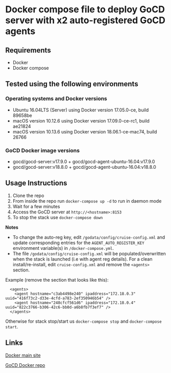 # Docker compose file to deploy GoCD server with x2 auto-registered GoCD agents

## Requirements
* Docker
* Docker compose

## Tested using the following environments
### Operating systems and Docker versions
* Ubuntu 16.04LTS (Server) using Docker version 17.05.0-ce, build 89658be
* macOS version 10.12.6 using Docker version 17.09.0-ce-rc1, build ae21824
* macOS version 10.13.6 using Docker version 18.06.1-ce-mac74, build 26766
### GoCD Docker image versions
* gocd/gocd-server:v17.9.0 + gocd/gocd-agent-ubuntu-16.04:v17.9.0
* gocd/gocd-server:v18.8.0 + gocd/gocd-agent-ubuntu-16.04:v18.8.0

## Usage Instructions

1. Clone the repo
2. From inside the repo run `docker-compose up -d` to run in daemon mode
3. Wait for a few minutes
4. Access the GoCD server at `http://<hostname>:8153`
5. To stop the stack use `docker-compose down`  

**Notes**

- To change the auto-reg key, edit `/godata/config/cruise-config.xml` and update corresponding entries for the `AGENT_AUTO_REGISTER_KEY` environment variable(s) in `/docker-compose.yml`.
- The file `/godata/config/cruise-config.xml` will be populated/overwritten when the stack is launched (i.e with agent reg details). For a clean install/re-install, edit `cruise-config.xml` and remove the `<agents>` section. 

Example (remove the section that looks like this):

```
  <agents>
    <agent hostname="c3ab4498e240" ipaddress="172.18.0.3" uuid="416f73c2-d33e-4cfd-a783-2ef350946b54" />
    <agent hostname="248cfcf561d6" ipaddress="172.18.0.4" uuid="822c3766-b306-42c6-bb0d-a6b8fb7f3ef7" />
  </agents>
```

Otherwise for stack stop/start us `docker-compose stop` and `docker-compose start`.
## Links
[Docker main site](https://www.docker.com/)

[GoCD Docker repo](https://hub.docker.com/u/gocd/)
